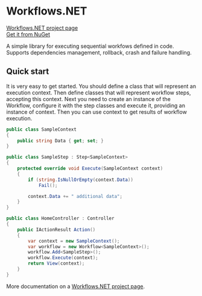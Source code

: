 # Workflows.NET
[Workflows.NET project page](https://alex-onashyuk.azurewebsites.net/Projects/Workflows)  
[Get it from NuGet](https://www.nuget.org/packages/Workflows.NET)  
  
A simple library for executing sequential workfows defined in code. Supports dependencies management, rollback, crash and failure handling.

## Quick start
It is very easy to get started. You should define a class that will represent an execution context. Then define classes that will represent workflow steps, accepting this context. Next you need to create an instance of the Workflow, configure it with the step classes and execute it, providing an instance of context. Then you can use context to get results of workflow execution. 
```csharp
public class SampleContext
{
    public string Data { get; set; }
}

public class SampleStep : Step<SampleContext>
{
    protected override void Execute(SampleContext context)
    {
        if (string.IsNullOrEmpty(context.Data))
            Fail();

        context.Data += " additional data";
    }
}

public class HomeController : Controller
{
    public IActionResult Action()
    {
        var context = new SampleContext();
        var workflow = new Workflow<SampleContext>();
        workflow.Add<SampleStep>();
        workflow.Execute(context);
        return View(context);
    }
}
```

More documentation on a [Workflows.NET project page](https://alex-onashyuk.azurewebsites.net/Projects/Workflows).
